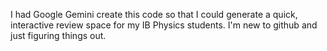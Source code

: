 I had Google Gemini create this code so that I could generate a quick, interactive review space for my IB Physics students. I'm new to github and just figuring things out.
